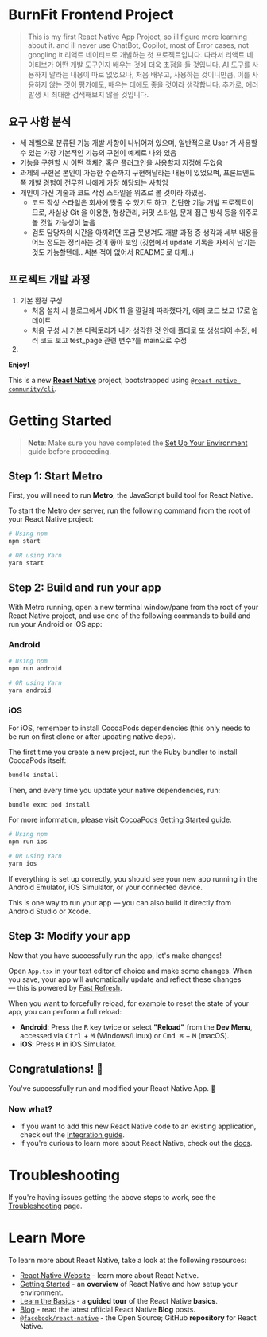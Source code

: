 # BurnFit Frontend Project
> This is my first React Native App Project, so ill figure more learning about it.
> and ill never use ChatBot, Copilot, most of Error cases, not googling it
> 리액트 네이티브로 개발하는 첫 프로젝트입니다. 따라서 리액트 네이티브가 어떤 개발 도구인지 배우는 것에 더욱 초점을 둘 것입니다.
> AI 도구를 사용하지 말라는 내용이 따로 없었으나, 처음 배우고, 사용하는 것이니만큼, 이를 사용하지 않는 것이 평가에도, 배우는 데에도 좋을 것이라 생각합니다.
> 추가로, 에러 발생 시 최대한 검색해보지 않을 것입니다.

## 요구 사항 분석
- 세 레벨으로 분류된 기능 개발 사항이 나뉘어져 있으며, 일반적으로 User 가 사용할 수 있는 가장 기본적인 기능의 구현이 예제로 나와 있음
- 기능을 구현할 시 어떤 객체?, 혹은 플러그인을 사용할지 지정해 두었음
- 과제의 구현은 본인이 가능한 수준까지 구현해달라는 내용이 있었으며, 프론트엔드쪽 개발 경험이 전무한 나에게 가장 해당되는 사항임
- 개인이 가진 기술과 코드 작성 스타일을 위조로 볼 것이라 하였음. 
    - 코드 작성 스타일은 회사에 맞출 수 있기도 하고, 간단한 기능 개발 프로젝트이므로, 사실상 Git 을 이용한, 형상관리, 커밋 스타일, 문제 접근 방식 등을 위주로 볼 것일 가능성이 높음
    - 검토 담당자의 시간을 아끼려면 조금 못생겨도 개발 과정 중 생각과 세부 내용을 어느 정도는 정리하는 것이 좋아 보임 (깃헙에서 update 기록을 자세히 남기는 것도 가능할텐데.. 써본 적이 없어서 README 로 대체..)

## 프로젝트 개발 과정
1. 기본 환경 구성
    * 처음 설치 시 블로그에서 JDK 11 을 깔길래 따라했다가, 에러 코드 보고 17로 업데이트
    * 처음 구성 시 기본 디렉토리가 내가 생각한 것 안에 폴더로 또 생성되어 수정, 에러 코드 보고 test_page 관련 변수?를 main으로 수정
2. 

**Enjoy!**

This is a new [**React Native**](https://reactnative.dev) project, bootstrapped using [`@react-native-community/cli`](https://github.com/react-native-community/cli).

# Getting Started

> **Note**: Make sure you have completed the [Set Up Your Environment](https://reactnative.dev/docs/set-up-your-environment) guide before proceeding.

## Step 1: Start Metro

First, you will need to run **Metro**, the JavaScript build tool for React Native.

To start the Metro dev server, run the following command from the root of your React Native project:

```sh
# Using npm
npm start

# OR using Yarn
yarn start
```

## Step 2: Build and run your app

With Metro running, open a new terminal window/pane from the root of your React Native project, and use one of the following commands to build and run your Android or iOS app:

### Android

```sh
# Using npm
npm run android

# OR using Yarn
yarn android
```

### iOS

For iOS, remember to install CocoaPods dependencies (this only needs to be run on first clone or after updating native deps).

The first time you create a new project, run the Ruby bundler to install CocoaPods itself:

```sh
bundle install
```

Then, and every time you update your native dependencies, run:

```sh
bundle exec pod install
```

For more information, please visit [CocoaPods Getting Started guide](https://guides.cocoapods.org/using/getting-started.html).

```sh
# Using npm
npm run ios

# OR using Yarn
yarn ios
```

If everything is set up correctly, you should see your new app running in the Android Emulator, iOS Simulator, or your connected device.

This is one way to run your app — you can also build it directly from Android Studio or Xcode.

## Step 3: Modify your app

Now that you have successfully run the app, let's make changes!

Open `App.tsx` in your text editor of choice and make some changes. When you save, your app will automatically update and reflect these changes — this is powered by [Fast Refresh](https://reactnative.dev/docs/fast-refresh).

When you want to forcefully reload, for example to reset the state of your app, you can perform a full reload:

- **Android**: Press the <kbd>R</kbd> key twice or select **"Reload"** from the **Dev Menu**, accessed via <kbd>Ctrl</kbd> + <kbd>M</kbd> (Windows/Linux) or <kbd>Cmd ⌘</kbd> + <kbd>M</kbd> (macOS).
- **iOS**: Press <kbd>R</kbd> in iOS Simulator.

## Congratulations! :tada:

You've successfully run and modified your React Native App. :partying_face:

### Now what?

- If you want to add this new React Native code to an existing application, check out the [Integration guide](https://reactnative.dev/docs/integration-with-existing-apps).
- If you're curious to learn more about React Native, check out the [docs](https://reactnative.dev/docs/getting-started).

# Troubleshooting

If you're having issues getting the above steps to work, see the [Troubleshooting](https://reactnative.dev/docs/troubleshooting) page.

# Learn More

To learn more about React Native, take a look at the following resources:

- [React Native Website](https://reactnative.dev) - learn more about React Native.
- [Getting Started](https://reactnative.dev/docs/environment-setup) - an **overview** of React Native and how setup your environment.
- [Learn the Basics](https://reactnative.dev/docs/getting-started) - a **guided tour** of the React Native **basics**.
- [Blog](https://reactnative.dev/blog) - read the latest official React Native **Blog** posts.
- [`@facebook/react-native`](https://github.com/facebook/react-native) - the Open Source; GitHub **repository** for React Native.
